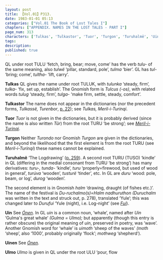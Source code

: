 ```yaml
---
layout: post
title: 【Vol.01】P313.
date: 1983-01-01 05:13
categories: ["Vol.01 The Book of Lost Tales I"]
chapters: ["APPENDIX. NAMES IN THE LOST TALES - PART I"]
page_num: 313
characters: ['Tulkas', 'Tulkastor', 'Tuor', 'Turgon', 'Turuhalmë', 'Uin', 'Uinen', 'Ulmo']
tags: 
description: 
published: true
---
```


<p style="text-indent: 0;">
QL under root TULU ‘fetch, bring, bear; move, come’ has the verb <I>tulu-</I> of the same meaning, also <I>tulwë</I> ‘pillar, standard, pole’, <I>tulma</I> ‘bier’. GL has <I>tul-</I> ‘bring; come’, <I>tultha-</I> ‘lift, carry’.
</p>

<B>Tulkas</B>   QL gives the name under root TULUK, with <I>tulunka</I> ‘steady, firm’, <I>tulka-</I> ‘fix, set up, establish’. The Gnomish form is <I>Tulcus (-os)</I>, with related words <I>tulug</I> ‘steady, firm’, <I>tulga-</I> ‘make firm, settle, steady, comfort’.

<B>Tulkastor</B>   The name does not appear in the dictionaries (nor the precedent forms, <I>Tulkassë, Turenbor</I>, [p. 22]({{site.baseurl}}/vol01-p22)); see <I>Tulkas, Meril-i-Turinqi</I>.

<B>Tuor</B>    <I>Tuor</I> is not given in the dictionaries, but it is probably derived (since the name is also written <I>Tûr</I>) from the root TURU ‘be strong’; see <I>[Meril-i-Turinqi]({{site.baseurl}}/characters#Meril-i-Turinqi)</I>.

<B>Turgon</B>   Neither <I>Turondo</I> nor Gnomish <I>Turgon</I> are given in the dictionaries, and beyond the likelihood that the first element is from the root TURU (see <I>Meril-i-Turinqi</I>) these names cannot be explained.

<B>Turuhalmë</B>   ‘The Logdrawing’ ([p. 259]({{site.baseurl}}/vol01-p259)). A second root TURU (TUSO) ‘kindle’ in QL (differing in the medial consonant from TURU ‘be strong’) has many derivatives: <I>turu-, tunda-</I> ‘kindle’, <I>turu</I> ‘properly=firewood, but used of wood in general’, <I>turúva</I> ‘wooden’, <I>tusturë</I> ‘tinder’, etc. In GL are <I>duru</I> ‘wood: pole, beam, or log’, <I>durog</I> ‘wooden’.

The second element is in Gnomish <I>halm</I> ‘drawing, draught (of fishes etc.)’. The name of the festival is <I>Du-ruchalmo(s)=Halm nadhuruthon (Duruchalm</I> was written in the text and struck out, p. 278), translated ‘Yule’; this was changed later to <I>Durufui</I> ‘Yule (night), i.e. Log-night’ (see <I>[Fui]({{site.baseurl}}/characters#Fui)</I>).

<B>Uin</B>   See <I>[Ónen]({{site.baseurl}}/characters#Ónen)</I>. In GL <I>uin</I> is a common noun, ‘whale’, named after <I>Uin</I> ‘Gulma's great whale’ <I>(Gulma = Ulmo);</I> but apparently (though this entry is rather obscure) the original meaning of <I>uin</I>, preserved in poetry, was ‘wave’. Another Gnomish word for ‘whale’ is <I>uimoth</I> ‘sheep of the waves' <I>(moth</I> ‘sheep’, also ‘1000’, probably originally ‘flock’; <I>mothweg</I> ‘shepherd’).

<B>Uinen</B>   See <I>[Ónen]({{site.baseurl}}/characters#Ónen)</I>.

<B>Ulmo</B>   <I>Ulmo</I> is given in QL under the root ULU ‘pour, flow

